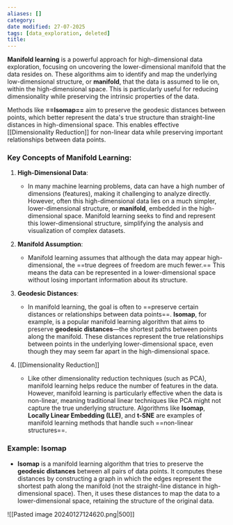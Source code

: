 ```yaml
---
aliases: []
category:
date modified: 27-07-2025
tags: [data_exploration, deleted]
title: 
---
```

**Manifold learning** is a powerful approach for high-dimensional data exploration, focusing on uncovering the lower-dimensional manifold that the data resides on. These algorithms aim to identify and map the underlying low-dimensional structure, or **manifold**, that the data is assumed to lie on, within the high-dimensional space. This is particularly useful for reducing dimensionality while preserving the intrinsic properties of the data.

Methods like **==Isomap==** aim to preserve the geodesic distances between points, which better represent the data's true structure than straight-line distances in high-dimensional space. This enables effective [[Dimensionality Reduction]] for non-linear data while preserving important relationships between data points.

### Key Concepts of Manifold Learning:

1. **High-Dimensional Data**:
   - In many machine learning problems, data can have a high number of dimensions (features), making it challenging to analyze directly. However, often this high-dimensional data lies on a much simpler, lower-dimensional structure, or **manifold**, embedded in the high-dimensional space. Manifold learning seeks to find and represent this lower-dimensional structure, simplifying the analysis and visualization of complex datasets.

2. **Manifold Assumption**:
   - Manifold learning assumes that although the data may appear high-dimensional, the ==true degrees of freedom are much fewer.== This means the data can be represented in a lower-dimensional space without losing important information about its structure.

3. **Geodesic Distances**:
   - In manifold learning, the goal is often to ==preserve certain distances or relationships between data points==. **Isomap**, for example, is a popular manifold learning algorithm that aims to preserve **geodesic distances**—the shortest paths between points along the manifold. These distances represent the true relationships between points in the underlying lower-dimensional space, even though they may seem far apart in the high-dimensional space.

4. [[Dimensionality Reduction]]
   - Like other dimensionality reduction techniques (such as PCA), manifold learning helps reduce the number of features in the data. However, manifold learning is particularly effective when the data is non-linear, meaning traditional linear techniques like PCA might not capture the true underlying structure. Algorithms like **Isomap**, **Locally Linear Embedding (LLE)**, and **t-SNE** are examples of manifold learning methods that handle such ==non-linear structures==.
### Example: Isomap

- **Isomap** is a manifold learning algorithm that tries to preserve the **geodesic distances** between all pairs of data points. It computes these distances by constructing a graph in which the edges represent the shortest path along the manifold (not the straight-line distance in high-dimensional space). Then, it uses these distances to map the data to a lower-dimensional space, retaining the structure of the original data.

![[Pasted image 20240127124620.png|500]]


